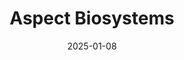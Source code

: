 ---  
layout: startup_page  
title: "Aspect Biosystems"  
id: "aspectbiosystems.com"  
permalink: "/aspectbiosystemsaspectbiosystems.com01082025/"  
website: "http://www.aspectbiosystems.com"  
funding_round: "Series B"  
funding_amount: "$115M"  
investors: "Dimension, Novo Nordisk, Radical Ventures, an undisclosed leading global investment firm, InBC, Pallasite Ventures, Pangaea Ventures, Rhino Ventures, T1D Fund: A Breakthrough T1D Venture"  
about: "Aspect Biosystems is a biotechnology company developing bioprinted tissue therapeutics for regenerative medicine. Their full-stack platform integrates AI-powered bioprinting, design tools, therapeutic cells, and biomaterials to create next-generation cell therapies for metabolic and endocrine diseases. The company aims to deliver functional cures for serious diseases."  
markets: "Biotechnology, Regenerative Medicine, Cell Therapy, Tissue Engineering"  
hq: "Vancouver, British Columbia, Canada"  
founded_year: "2013"  
linkedin: "https://ca.linkedin.com/company/aspect-biosystems"  
twitter: "https://twitter.com/aspectbiosys"  
instagram: ""  
facebook: ""  
crunchbase: "https://www.crunchbase.com/organization/aspect-biosystems"  
pitchbook: "https://pitchbook.com/profiles/company/155162-80"  

date_display: "08-Jan-2025"  
date: "2025-01-08"

# SEO Optimization  
meta_title: "Aspect Biosystems - Series B Funding ($115M)"  
meta_description: "Aspect Biosystems, Aspect Biosystems is a biotechnology company developing bioprinted tissue therapeutics for regenerative medicine. Their full-stack platform integrates..."  
meta_keywords: "Aspect Biosystems, Biotechnology, Regenerative Medicine, Cell Therapy, Tissue Engineering, Series B funding"  
canonical_url: "https://startup.projectstartups.com/aspectbiosystemsaspectbiosystems.com01082025/"  
---